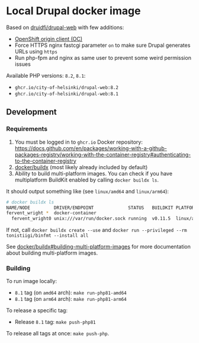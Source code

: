 # Local Drupal docker image

Based on [druidfi/drupal-web](https://github.com/druidfi/docker-images) with few additions:

- [OpenShift origin client (OC)](/local/oc)
- Force HTTPS nginx fastcgi parameter `on` to make sure Drupal generates URLs using `https`
- Run php-fpm and nginx as same user to prevent some weird permission issues

Available PHP versions: `8.2`, `8.1`:

- `ghcr.io/city-of-helsinki/drupal-web:8.2`
- `ghcr.io/city-of-helsinki/drupal-web:8.1`

## Development

### Requirements

1. You must be logged in to `ghcr.io` Docker repository: https://docs.github.com/en/packages/working-with-a-github-packages-registry/working-with-the-container-registry#authenticating-to-the-container-registry
2. [docker/buildx](https://github.com/docker/buildx) (most likely already included by default)
3. Ability to build multi-platform images. You can check if you have multiplatform BuildKit enabled by calling `docker buildx ls`.

It should output something like (see `linux/amd64` and `linux/arm64`):

```bash
# docker buildx ls
NAME/NODE         DRIVER/ENDPOINT             STATUS   BUILDKIT PLATFORMS
fervent_wright *  docker-container
  fervent_wright0 unix:///var/run/docker.sock running  v0.11.5  linux/amd64, linux/amd64/v2, linux/amd64/v3, linux/386, linux/arm64, linux/riscv64, linux/ppc64le, linux/s390x, linux/mips64le, linux/mips64
```

If not, call `docker buildx create --use` and `docker run --privileged --rm tonistiigi/binfmt --install all`

See [docker/buildx#building-multi-platform-images](https://github.com/docker/buildx#building-multi-platform-images) for more documentation about building multi-platform images.

### Building

To run image locally:

- `8.1` tag (on `amd64` arch): `make run-php81-amd64`
- `8.1` tag (on `arm64` arch): `make run-php81-arm64`

To release a specific tag:

- Release `8.1` tag: `make push-php81`

To release all tags at once: `make push-php`.
